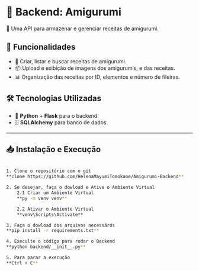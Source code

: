 # 🧵 Backend: Amigurumi

🚀 Uma API para armazenar e gerenciar receitas de amigurumi.

## 📌 Funcionalidades

- 📖 Criar, listar e buscar receitas de amigurumi.
- 📦 Upload e exibição de imagens dos amigurumis, e das receitas.
- 📊 Organização das receitas por ID, elementos e número de fileiras.

## 🛠️ Tecnologias Utilizadas

- 🐍 **Python** + **Flask** para o backend.
- 🗄️ **SQLAlchemy** para banco de dados.

---

## 📥 Instalação e Execução
```sh

1. Clone o repositório com o git 
**clone https://github.com/HelenaMayumiTomokane/Amigurumi-Backend**

2. Se desejar, faça o dowload e Ative o Ambiente Virtual
    2.1 Criar um Ambiente Virtual
    **py -m venv venv**

    2.2 Ativar o Ambiente Virtual 
    **venv\Scripts\Activate**

3. Faça o dowload dos arquivos necessáros
**pip install -r requirements.txt**

4. Execulte o código para rodar o Backend
**python backend/__init__.py**

5. Para parar a execução
**Ctrl + C**


